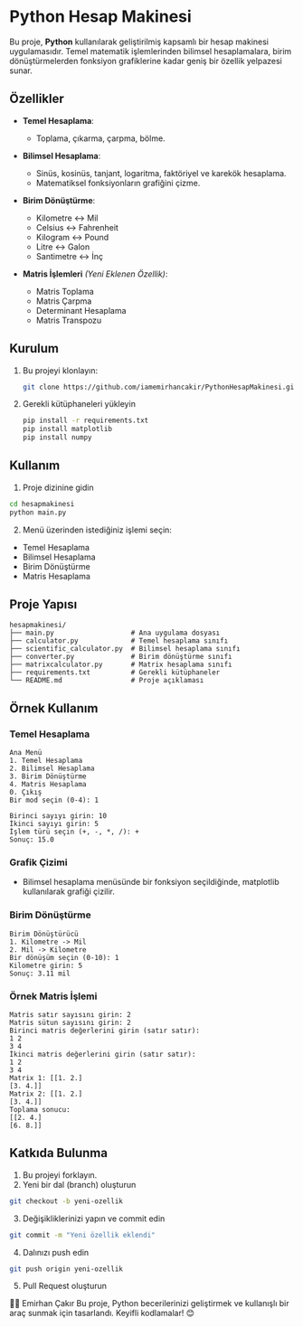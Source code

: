 # Python Hesap Makinesi

Bu proje, **Python** kullanılarak geliştirilmiş kapsamlı bir hesap makinesi uygulamasıdır. Temel matematik işlemlerinden bilimsel hesaplamalara, birim dönüştürmelerden fonksiyon grafiklerine kadar geniş bir özellik yelpazesi sunar.

## Özellikler
- **Temel Hesaplama**:
  - Toplama, çıkarma, çarpma, bölme.
  
- **Bilimsel Hesaplama**:
  - Sinüs, kosinüs, tanjant, logaritma, faktöriyel ve karekök hesaplama.
  - Matematiksel fonksiyonların grafiğini çizme.
  
- **Birim Dönüştürme**:
  - Kilometre ↔ Mil
  - Celsius ↔ Fahrenheit
  - Kilogram ↔ Pound
  - Litre ↔ Galon
  - Santimetre ↔ İnç
  
- **Matris İşlemleri** *(Yeni Eklenen Özellik)*:  
  - Matris Toplama  
  - Matris Çarpma  
  - Determinant Hesaplama  
  - Matris Transpozu

## Kurulum

1. Bu projeyi klonlayın:
   ```bash
   git clone https://github.com/iamemirhancakir/PythonHesapMakinesi.git

2. Gerekli kütüphaneleri yükleyin
   ```bash
   pip install -r requirements.txt
   pip install matplotlib
   pip install numpy

 ## Kullanım
 1. Proje dizinine gidin
  ```bash
  cd hesapmakinesi
  python main.py
```
2. Menü üzerinden istediğiniz işlemi seçin:
- Temel Hesaplama
- Bilimsel Hesaplama
- Birim Dönüştürme
- Matris Hesaplama

 ## Proje Yapısı
  ```plaintext
hesapmakinesi/
├── main.py                   # Ana uygulama dosyası
├── calculator.py             # Temel hesaplama sınıfı
├── scientific_calculator.py  # Bilimsel hesaplama sınıfı
├── converter.py              # Birim dönüştürme sınıfı
├── matrixcalculator.py       # Matrix hesaplama sınıfı
├── requirements.txt          # Gerekli kütüphaneler
└── README.md                 # Proje açıklaması
```
## Örnek Kullanım

### Temel Hesaplama
  ```plaintext
Ana Menü
1. Temel Hesaplama
2. Bilimsel Hesaplama
3. Birim Dönüştürme
4. Matris Hesaplama
0. Çıkış
Bir mod seçin (0-4): 1

Birinci sayıyı girin: 10
İkinci sayıyı girin: 5
İşlem türü seçin (+, -, *, /): +
Sonuç: 15.0
```

### Grafik Çizimi
- Bilimsel hesaplama menüsünde bir fonksiyon seçildiğinde, matplotlib kullanılarak grafiği çizilir.

### Birim Dönüştürme
  ```plaintext
Birim Dönüştürücü
1. Kilometre -> Mil
2. Mil -> Kilometre
Bir dönüşüm seçin (0-10): 1
Kilometre girin: 5
Sonuç: 3.11 mil
```

### Örnek Matris İşlemi 
  ```
Matris satır sayısını girin: 2
Matris sütun sayısını girin: 2
Birinci matris değerlerini girin (satır satır):
1 2
3 4
İkinci matris değerlerini girin (satır satır):
1 2
3 4
Matrix 1: [[1. 2.]
 [3. 4.]]
Matrix 2: [[1. 2.]
 [3. 4.]]
Toplama sonucu:
[[2. 4.]
 [6. 8.]]
```

## Katkıda Bulunma
1. Bu projeyi forklayın.
2. Yeni bir dal (branch) oluşturun
  ```bash
  git checkout -b yeni-ozellik
```
3. Değişikliklerinizi yapın ve commit edin
  ```bash
  git commit -m "Yeni özellik eklendi"
```
4. Dalınızı push edin
  ```bash
  git push origin yeni-ozellik
```
5. Pull Request oluşturun

👨‍💻 Emirhan Çakır
Bu proje, Python becerilerinizi geliştirmek ve kullanışlı bir araç sunmak için tasarlandı. Keyifli kodlamalar! 😊

  



